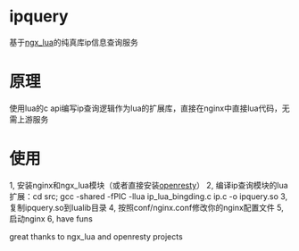 ipquery
=======
基于[ngx\_lua](http://wiki.nginx.org/HttpLuaModule)的纯真库ip信息查询服务

原理
=======
使用lua的c api编写ip查询逻辑作为lua的扩展库，直接在nginx中直接lua代码，无需上游服务

使用
=======
1, 安装nginx和ngx\_lua模块（或者直接安装[openresty](http://openresty.org/)）
2, 编译ip查询模块的lua扩展：cd src; gcc -shared -fPIC -llua ip_lua_bingding.c ip.c -o ipquery.so
3, 复制ipquery.so到lualib目录
4, 按照conf/nginx.conf修改你的nginx配置文件
5, 启动nginx
6, have funs

great thanks to ngx\_lua and openresty projects

